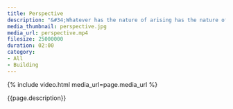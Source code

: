 ```yaml
---
title: Perspective
description: "&#34;Whatever has the nature of arising has the nature of ceasing.&#34; The Buddha"
media_thumbnail: perspective.jpg
media_url: perspective.mp4
filesize: 25000000
duration: 02:00
category:
- All
- Building
---
```


{% include video.html media_url=page.media_url %}

<div class="buddha_quote">{{page.description}}</div>
